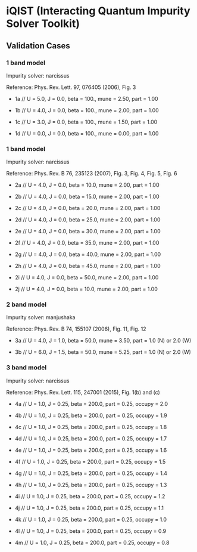 # iQIST (Interacting Quantum Impurity Solver Toolkit)

## Validation Cases

### 1 band model

Impurity solver: narcissus

Reference: Phys. Rev. Lett. 97, 076405 (2006), Fig. 3

* 1a // U = 5.0, J = 0.0, beta = 100., mune = 2.50, part = 1.00

* 1b // U = 4.0, J = 0.0, beta = 100., mune = 2.00, part = 1.00

* 1c // U = 3.0, J = 0.0, beta = 100., mune = 1.50, part = 1.00

* 1d // U = 0.0, J = 0.0, beta = 100., mune = 0.00, part = 1.00

### 1 band model

Impurity solver: narcissus

Reference: Phys. Rev. B 76, 235123 (2007), Fig. 3, Fig. 4, Fig. 5, Fig. 6

* 2a // U = 4.0, J = 0.0, beta = 10.0, mune = 2.00, part = 1.00

* 2b // U = 4.0, J = 0.0, beta = 15.0, mune = 2.00, part = 1.00

* 2c // U = 4.0, J = 0.0, beta = 20.0, mune = 2.00, part = 1.00

* 2d // U = 4.0, J = 0.0, beta = 25.0, mune = 2.00, part = 1.00

* 2e // U = 4.0, J = 0.0, beta = 30.0, mune = 2.00, part = 1.00

* 2f // U = 4.0, J = 0.0, beta = 35.0, mune = 2.00, part = 1.00

* 2g // U = 4.0, J = 0.0, beta = 40.0, mune = 2.00, part = 1.00

* 2h // U = 4.0, J = 0.0, beta = 45.0, mune = 2.00, part = 1.00

* 2i // U = 4.0, J = 0.0, beta = 50.0, mune = 2.00, part = 1.00

* 2j // U = 4.0, J = 0.0, beta = 10.0, mune = 2.00, part = 1.00

### 2 band model

Impurity solver: manjushaka

Reference: Phys. Rev. B 74, 155107 (2006), Fig. 11, Fig. 12

* 3a // U = 4.0, J = 1.0, beta = 50.0, mune = 3.50, part = 1.0 (N) or 2.0 (W)

* 3b // U = 6.0, J = 1.5, beta = 50.0, mune = 5.25, part = 1.0 (N) or 2.0 (W)

### 3 band model

Impurity solver: narcissus

Reference: Phys. Rev. Lett. 115, 247001 (2015), Fig. 1(b) and (c)

* 4a // U = 1.0, J = 0.25, beta = 200.0, part = 0.25, occupy = 2.0

* 4b // U = 1.0, J = 0.25, beta = 200.0, part = 0.25, occupy = 1.9

* 4c // U = 1.0, J = 0.25, beta = 200.0, part = 0.25, occupy = 1.8

* 4d // U = 1.0, J = 0.25, beta = 200.0, part = 0.25, occupy = 1.7

* 4e // U = 1.0, J = 0.25, beta = 200.0, part = 0.25, occupy = 1.6

* 4f // U = 1.0, J = 0.25, beta = 200.0, part = 0.25, occupy = 1.5

* 4g // U = 1.0, J = 0.25, beta = 200.0, part = 0.25, occupy = 1.4

* 4h // U = 1.0, J = 0.25, beta = 200.0, part = 0.25, occupy = 1.3

* 4i // U = 1.0, J = 0.25, beta = 200.0, part = 0.25, occupy = 1.2

* 4j // U = 1.0, J = 0.25, beta = 200.0, part = 0.25, occupy = 1.1

* 4k // U = 1.0, J = 0.25, beta = 200.0, part = 0.25, occupy = 1.0

* 4l // U = 1.0, J = 0.25, beta = 200.0, part = 0.25, occupy = 0.9

* 4m // U = 1.0, J = 0.25, beta = 200.0, part = 0.25, occupy = 0.8
